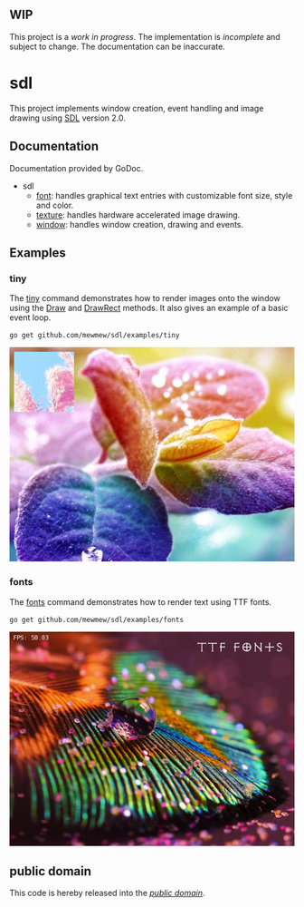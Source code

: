 WIP
---

This project is a *work in progress*. The implementation is *incomplete* and
subject to change. The documentation can be inaccurate.

sdl
====

This project implements window creation, event handling and image drawing using
[SDL][] version 2.0.

[SDL]: https://www.libsdl.org/

Documentation
-------------

Documentation provided by GoDoc.

- sdl
   - [font][sdl/font]: handles graphical text entries with customizable font
   size, style and color.
   - [texture][sdl/texture]: handles hardware accelerated image drawing.
   - [window][sdl/window]: handles window creation, drawing and events.

[sdl/font]: http://godoc.org/github.com/mewmew/sdl/font
[sdl/texture]: http://godoc.org/github.com/mewmew/sdl/texture
[sdl/window]: http://godoc.org/github.com/mewmew/sdl/window

Examples
--------

### tiny

The [tiny][examples/tiny] command demonstrates how to render images onto the
window using the [Draw][sdl/window#Window.Draw] and
[DrawRect][sdl/window#Window.DrawRect] methods. It also gives an example of a
basic event loop.

	go get github.com/mewmew/sdl/examples/tiny

![Screenshot - tiny](https://raw.githubusercontent.com/mewmew/sdl/master/examples/tiny/tiny.png)

[examples/tiny]: https://github.com/mewmew/sdl/blob/master/examples/tiny/tiny.go#L37
[sdl/window#Window.Draw]: http://godoc.org/github.com/mewmew/sdl/window#Window.Draw
[sdl/window#Window.DrawRect]: http://godoc.org/github.com/mewmew/sdl/window#Window.DrawRect

### fonts

The [fonts][examples/fonts] command demonstrates how to render text using TTF
fonts.

	go get github.com/mewmew/sdl/examples/fonts

![Screenshot - fonts](https://raw.githubusercontent.com/mewmew/sdl/master/examples/fonts/fonts.png)

[examples/fonts]: https://github.com/mewmew/sdl/blob/master/examples/fonts/fonts.go#L39

public domain
-------------

This code is hereby released into the *[public domain][]*.

[public domain]: https://creativecommons.org/publicdomain/zero/1.0/
